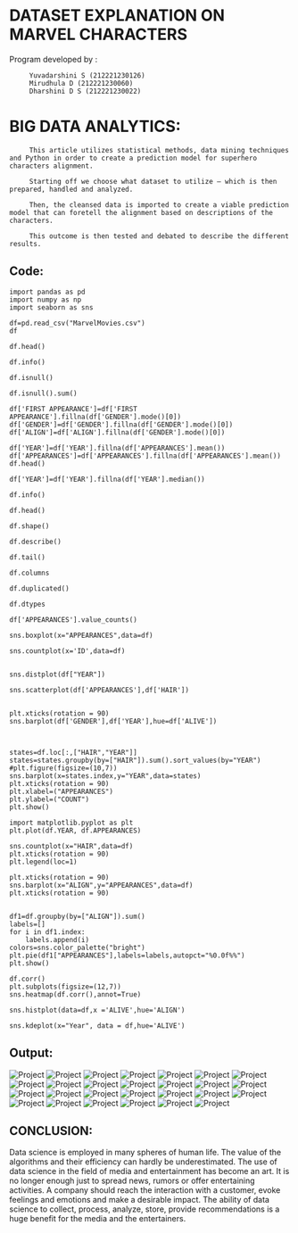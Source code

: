 # DATASET EXPLANATION ON MARVEL CHARACTERS

Program developed by :

         Yuvadarshini S (212221230126)
         Mirudhula D (212221230060)
         Dharshini D S (212221230022)


# BIG DATA ANALYTICS:


         This article utilizes statistical methods, data mining techniques and Python in order to create a prediction model for superhero characters alignment.

         Starting off we choose what dataset to utilize — which is then prepared, handled and analyzed. 
         
         Then, the cleansed data is imported to create a viable prediction model that can foretell the alignment based on descriptions of the characters. 
         
         This outcome is then tested and debated to describe the different results.
         
## Code:
```
import pandas as pd
import numpy as np
import seaborn as sns

df=pd.read_csv("MarvelMovies.csv")
df

df.head()

df.info()

df.isnull()

df.isnull().sum()

df['FIRST APPEARANCE']=df['FIRST APPEARANCE'].fillna(df['GENDER'].mode()[0])
df['GENDER']=df['GENDER'].fillna(df['GENDER'].mode()[0])
df['ALIGN']=df['ALIGN'].fillna(df['GENDER'].mode()[0])

df['YEAR']=df['YEAR'].fillna(df['APPEARANCES'].mean())
df['APPEARANCES']=df['APPEARANCES'].fillna(df['APPEARANCES'].mean())
df.head()

df['YEAR']=df['YEAR'].fillna(df['YEAR'].median())

df.info()

df.head()

df.shape()

df.describe()

df.tail()

df.columns

df.duplicated()

df.dtypes

df['APPEARANCES'].value_counts()

sns.boxplot(x="APPEARANCES",data=df)

sns.countplot(x='ID',data=df)


sns.distplot(df["YEAR"])

sns.scatterplot(df['APPEARANCES'],df['HAIR'])


plt.xticks(rotation = 90)
sns.barplot(df['GENDER'],df['YEAR'],hue=df['ALIVE'])



states=df.loc[:,["HAIR","YEAR"]]
states=states.groupby(by=["HAIR"]).sum().sort_values(by="YEAR")
#plt.figure(figsize=(10,7))
sns.barplot(x=states.index,y="YEAR",data=states)
plt.xticks(rotation = 90)
plt.xlabel=("APPEARANCES")
plt.ylabel=("COUNT")
plt.show()

import matplotlib.pyplot as plt
plt.plot(df.YEAR, df.APPEARANCES)

sns.countplot(x="HAIR",data=df)
plt.xticks(rotation = 90)
plt.legend(loc=1)

plt.xticks(rotation = 90)
sns.barplot(x="ALIGN",y="APPEARANCES",data=df)
plt.xticks(rotation = 90)


df1=df.groupby(by=["ALIGN"]).sum()
labels=[]
for i in df1.index:
    labels.append(i)
colors=sns.color_palette("bright")
plt.pie(df1["APPEARANCES"],labels=labels,autopct="%0.0f%%")
plt.show()

df.corr()
plt.subplots(figsize=(12,7))
sns.heatmap(df.corr(),annot=True)

sns.histplot(data=df,x ='ALIVE',hue='ALIGN')

sns.kdeplot(x="Year", data = df,hue='ALIVE')
```
## Output:

![Project](1.jpeg)
![Project](2.jpeg)
![Project](3.jpeg)
![Project](4.jpeg)
![Project](5.jpeg)
![Project](6.jpeg)
![Project](7.jpeg)
![Project](8.jpeg)
![Project](9.jpeg)
![Project](10.jpeg)
![Project](11.jpeg)
![Project](12.jpeg)
![Project](13.jpeg)
![Project](14.jpeg)
![Project](15.jpeg)
![Project](16.jpeg)
![Project](17.jpeg)
![Project](18.jpeg)
![Project](19.jpeg)
![Project](20.jpeg)
![Project](21.jpeg)
![Project](22.jpeg)
![Project](23.jpeg)
![Project](24.jpeg)
![Project](25.jpeg)
![Project](26.jpeg)
![Project](27.jpeg)

## CONCLUSION:
Data science is employed in many spheres of human life. 
The value of the algorithms and their efficiency can hardly be underestimated.
The use of data science in the field of media and entertainment has become an art.
It is no longer enough just to spread news, rumors or offer entertaining activities.
A company should reach the interaction with a customer, evoke feelings and emotions and make a desirable impact. 
The ability of data science to collect, process, analyze, store, provide recommendations is a huge benefit for the media and the entertainers.

